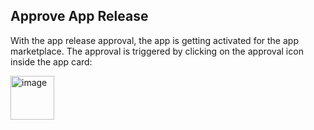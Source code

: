## Approve App Release

With the app release approval, the app is getting activated for the app marketplace.
The approval is triggered by clicking on the approval icon inside the app card:
<br>

<img width="70" alt="image" src="https://user-images.githubusercontent.com/94133633/213944479-570790a8-e580-49e6-806a-f50df32b1d5b.png">

<br>
<br>

